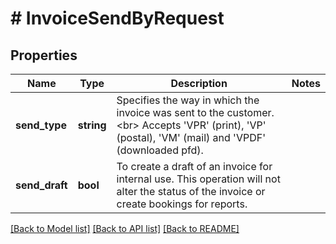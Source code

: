 # # InvoiceSendByRequest

## Properties

Name | Type | Description | Notes
------------ | ------------- | ------------- | -------------
**send_type** | **string** | Specifies the way in which the invoice was sent to the customer.&lt;br&gt;       Accepts &#39;VPR&#39; (print), &#39;VP&#39; (postal), &#39;VM&#39; (mail) and &#39;VPDF&#39; (downloaded pfd). |
**send_draft** | **bool** | To create a draft of an invoice for internal use. This operation will not alter the status of the invoice or create bookings for reports. |

[[Back to Model list]](../../README.md#models) [[Back to API list]](../../README.md#endpoints) [[Back to README]](../../README.md)
